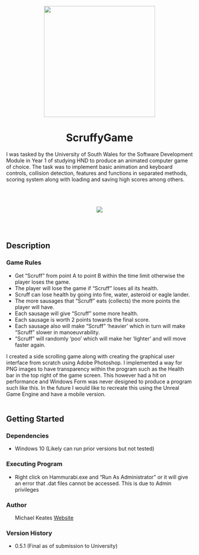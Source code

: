 <p align="center">
  <img src="https://www.michaelkeates.co.uk/_next/image?url=https%3A%2F%2Frepository-images.githubusercontent.com%2F512177047%2F0d150de4-ee11-4ebb-ae09-4f08cbe116b8&w=640&q=75" width="300px" height="300px"/>
</p>
<h1 align="center">ScruffyGame</h1>
I was tasked by the University of South Wales for the Software Development Module in Year 1 of studying HND to produce an animated computer game of choice. The task was to implement basic animation and keyboard controls, collision detection, features and functions in separated methods, scoring system along with loading and saving high scores among others.
<br></br>
<br></br>
<p align="center">
  <img src="https://blog.michaelkeates.co.uk/wp-content/uploads/2022/08/Screenshot-2022-08-02-at-14.17.06.png" width"140px"/>
</p>
<br></br>
<h2 align="left">Description</h1>

<h3 align="left">Game Rules</h3>
<ul>
<li>Get “Scruff” from point A to point B within the time limit otherwise the player loses the game.</li>
<li>The player will lose the game if “Scruff” loses all its health.</li>
<li>Scruff can lose health by going into fire, water, asteroid or eagle lander.</li>
<li>The more sausages that “Scruff” eats (collects) the more points the player will have.</li>
<li>Each sausage will give “Scruff” some more health.</li>
<li>Each sausage is worth 2 points towards the final score.</li>
<li>Each sausage also will make “Scruff” ‘heavier’ which in turn will make “Scruff” slower in manoeuvrability.</li>
<li>“Scruff” will randomly ‘poo’ which will make her ‘lighter’ and will move faster again.</li>
</ul>

I created a side scrolling game along with creating the graphical user interface from scratch using Adobe Photoshop. I implemented a way for PNG images to have transparency within the program such as the Health bar in the top right of the game screen. This however had a hit on performance and Windows Form was never designed to produce a program such like this. In the future I would like to recreate this using the Unreal Game Engine and have a mobile version.
<br></br>
<h2 align="left">Getting Started</h1>

<h3 align="left">Dependencies</h3>
<ul>
<li>Windows 10 (Likely can run prior versions but not tested)</li>
</ul>

<h3 align="left">Executing Program</h3>
<ul>
<li>Right click on Hammurabi.exe and “Run As Administrator” or it will give an error that .dat files cannot be accessed. This is due to Admin privileges</li>
</ul>

<h3 align="left">Author</h3>
<ul>
Michael Keates <a href="https://www.michaelkeates.co.uk">Website</a>
</ul>

<h3 align="left">Version History</h3>
<ul>
<li>0.5.1 (Final as of submission to University)</li>
</ul>
